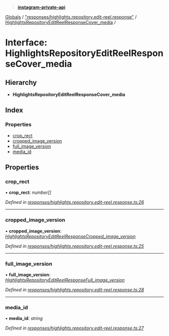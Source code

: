 > **[instagram-private-api](../README.md)**

[Globals](../README.md) / ["responses/highlights.repository.edit-reel.response"](../modules/_responses_highlights_repository_edit_reel_response_.md) / [HighlightsRepositoryEditReelResponseCover_media](_responses_highlights_repository_edit_reel_response_.highlightsrepositoryeditreelresponsecover_media.md) /

# Interface: HighlightsRepositoryEditReelResponseCover_media

## Hierarchy

* **HighlightsRepositoryEditReelResponseCover_media**

## Index

### Properties

* [crop_rect](_responses_highlights_repository_edit_reel_response_.highlightsrepositoryeditreelresponsecover_media.md#crop_rect)
* [cropped_image_version](_responses_highlights_repository_edit_reel_response_.highlightsrepositoryeditreelresponsecover_media.md#cropped_image_version)
* [full_image_version](_responses_highlights_repository_edit_reel_response_.highlightsrepositoryeditreelresponsecover_media.md#full_image_version)
* [media_id](_responses_highlights_repository_edit_reel_response_.highlightsrepositoryeditreelresponsecover_media.md#media_id)

## Properties

###  crop_rect

• **crop_rect**: *number[]*

*Defined in [responses/highlights.repository.edit-reel.response.ts:26](https://github.com/dilame/instagram-private-api/blob/3e16058/src/responses/highlights.repository.edit-reel.response.ts#L26)*

___

###  cropped_image_version

• **cropped_image_version**: *[HighlightsRepositoryEditReelResponseCropped_image_version](_responses_highlights_repository_edit_reel_response_.highlightsrepositoryeditreelresponsecropped_image_version.md)*

*Defined in [responses/highlights.repository.edit-reel.response.ts:25](https://github.com/dilame/instagram-private-api/blob/3e16058/src/responses/highlights.repository.edit-reel.response.ts#L25)*

___

###  full_image_version

• **full_image_version**: *[HighlightsRepositoryEditReelResponseFull_image_version](_responses_highlights_repository_edit_reel_response_.highlightsrepositoryeditreelresponsefull_image_version.md)*

*Defined in [responses/highlights.repository.edit-reel.response.ts:28](https://github.com/dilame/instagram-private-api/blob/3e16058/src/responses/highlights.repository.edit-reel.response.ts#L28)*

___

###  media_id

• **media_id**: *string*

*Defined in [responses/highlights.repository.edit-reel.response.ts:27](https://github.com/dilame/instagram-private-api/blob/3e16058/src/responses/highlights.repository.edit-reel.response.ts#L27)*